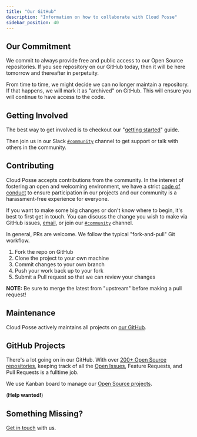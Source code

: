```yaml
---
title: "Our GitHub"
description: "Information on how to collaborate with Cloud Posse"
sidebar_position: 40
---
```


## Our Commitment

We commit to always provide free and public access to our Open Source repositories. If you see repository on our GitHub today, then it will be here tomorrow and thereafter in perpetuity.

From time to time, we might decide we can no longer maintain a repository. If that happens, we will mark it as "archived" on GitHub. This will ensure you will continue to have access to the code.

## Getting Involved

The best way to get involved is to checkout our "[getting started](intro.md)" guide.

Then join us in our Slack [`#community`](https://cloudposse.com/slack/) channel to get support or talk with others in the community.

## Contributing

Cloud Posse accepts contributions from the community. In the interest of fostering an open and welcoming environment, we have a strict [code of conduct](/community/code-of-conduct.md) to ensure participation in our projects and our community is a harassment-free experience for everyone.

If you want to make some big changes or don't know where to begin, it's best to first get in touch. You can discuss the change you wish to make via GitHub issues, [email](mailto:hello@cloudposse.com), or join our [`#community`](https://cloudposse.com/slack/) channel.

In general, PRs are welcome. We follow the typical "fork-and-pull" Git workflow.

1. Fork the repo on GitHub
2. Clone the project to your own machine
3. Commit changes to your own branch
4. Push your work back up to your fork
5. Submit a Pull request so that we can review your changes

**NOTE:** Be sure to merge the latest from "upstream" before making a pull request!

## Maintenance

Cloud Posse actively maintains all projects on [our GitHub](https://github.com/cloudposse/).

## GitHub Projects

There's a lot going on in our GitHub. With over [200+ Open Source repositories](https://github.com/cloudposse/), keeping track of all the [Open Issues](https://github.com/search?q=org%3Acloudposse+type%3Aissues+is%3Aopen), Feature Requests, and Pull Requests is a fulltime job.

We use Kanban board to manage our [Open Source projects](https://github.com/orgs/cloudposse/projects/3).

(**Help wanted!**)

## Something Missing?

[Get in touch](/contact-us.md) with us.
